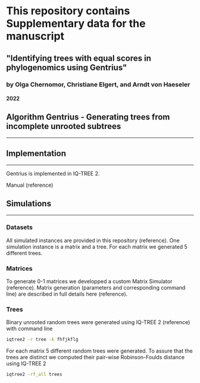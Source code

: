 # This repository contains Supplementary data for the manuscript
## "Identifying trees with equal scores in phylogenomics using Gentrius"
### by Olga Chernomor, Christiane Elgert, and Arndt von Haeseler
#### 2022


## Algorithm Gentrius - Generating trees from incomplete unrooted subtrees
---

## Implementation
---
Gentrius is implemented in IQ-TREE 2.

Manual (reference)

## Simulations
---
### Datasets
All simulated instances are provided in this repository (reference). One simulation instance is a matrix and a tree. For each matrix we generated 5 different trees.

### Matrices
To generate 0-1 matrices we developped a custom Matrix Simulator (reference). Matrix generation (parameters and corresponding command line) are described in full details here (reference).

### Trees
Binary unrooted random trees were generated using IQ-TREE 2 (reference) with command line

```bash
iqtree2 -r tree -k fhfjkflg
```

For each matrix 5 different random trees were generated. To assure that the trees are distinct we computed their pair-wise Robinson-Foulds distance using IQ-TREE 2

```bash
iqtree2 -rf_all trees
```

